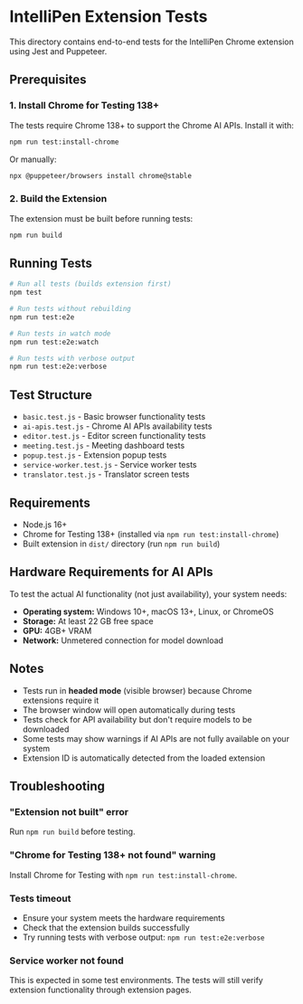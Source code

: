 # IntelliPen Extension Tests

This directory contains end-to-end tests for the IntelliPen Chrome extension using Jest and Puppeteer.

## Prerequisites

### 1. Install Chrome for Testing 138+

The tests require Chrome 138+ to support the Chrome AI APIs. Install it with:

```bash
npm run test:install-chrome
```

Or manually:

```bash
npx @puppeteer/browsers install chrome@stable
```

### 2. Build the Extension

The extension must be built before running tests:

```bash
npm run build
```

## Running Tests

```bash
# Run all tests (builds extension first)
npm test

# Run tests without rebuilding
npm run test:e2e

# Run tests in watch mode
npm run test:e2e:watch

# Run tests with verbose output
npm run test:e2e:verbose
```

## Test Structure

- `basic.test.js` - Basic browser functionality tests
- `ai-apis.test.js` - Chrome AI APIs availability tests
- `editor.test.js` - Editor screen functionality tests
- `meeting.test.js` - Meeting dashboard tests
- `popup.test.js` - Extension popup tests
- `service-worker.test.js` - Service worker tests
- `translator.test.js` - Translator screen tests

## Requirements

- Node.js 16+
- Chrome for Testing 138+ (installed via `npm run test:install-chrome`)
- Built extension in `dist/` directory (run `npm run build`)

## Hardware Requirements for AI APIs

To test the actual AI functionality (not just availability), your system needs:

- **Operating system:** Windows 10+, macOS 13+, Linux, or ChromeOS
- **Storage:** At least 22 GB free space
- **GPU:** 4GB+ VRAM
- **Network:** Unmetered connection for model download

## Notes

- Tests run in **headed mode** (visible browser) because Chrome extensions require it
- The browser window will open automatically during tests
- Tests check for API availability but don't require models to be downloaded
- Some tests may show warnings if AI APIs are not fully available on your system
- Extension ID is automatically detected from the loaded extension

## Troubleshooting

### "Extension not built" error
Run `npm run build` before testing.

### "Chrome for Testing 138+ not found" warning
Install Chrome for Testing with `npm run test:install-chrome`.

### Tests timeout
- Ensure your system meets the hardware requirements
- Check that the extension builds successfully
- Try running tests with verbose output: `npm run test:e2e:verbose`

### Service worker not found
This is expected in some test environments. The tests will still verify extension functionality through extension pages.
